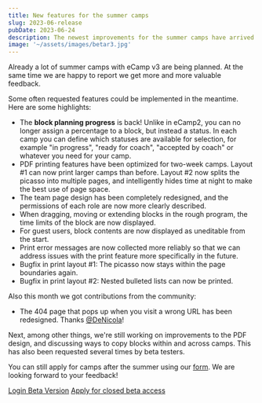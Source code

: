 ```yaml
---
title: New features for the summer camps
slug: 2023-06-release
pubDate: 2023-06-24
description: The newest improvements for the summer camps have arrived.
image: '~/assets/images/betar3.jpg'
---
```


Already a lot of summer camps with eCamp v3 are being planned. At the same time we are happy to report we get more and more valuable feedback.

Some often requested features could be implemented in the meantime. Here are some highlights:

- The **block planning progress** is back! Unlike in eCamp2, you can no longer assign a percentage to a block, but instead a status. In each camp you can define which statuses are available for selection, for example "in progress", "ready for coach", "accepted by coach" or whatever you need for your camp.
- PDF printing features have been optimized for two-week camps. Layout #1 can now print larger camps than before. Layout #2 now splits the picasso into multiple pages, and intelligently hides time at night to make the best use of page space.
- The team page design has been completely redesigned, and the permissions of each role are now more clearly described.
- When dragging, moving or extending blocks in the rough program, the time limits of the block are now displayed.
- For guest users, block contents are now displayed as uneditable from the start.
- Print error messages are now collected more reliably so that we can address issues with the print feature more specifically in the future.
- Bugfix in print layout #1: The picasso now stays within the page boundaries again.
- Bugfix in print layout #2: Nested bulleted lists can now be printed.

Also this month we got contributions from the community:
- The 404 page that pops up when you visit a wrong URL has been redesigned. Thanks [@DeNicola](https://github.com/DeNic0la)!

Next, among other things, we're still working on improvements to the PDF design, and discussing ways to copy blocks within and across camps. This has also been requested several times by beta testers.

You can still apply for camps after the summer using our [form](https://forms.office.com/e/TRKsfnazf5). We are looking forward to your feedback!

<a class="btn secondary mr-4 mb-4" href="https://app.ecamp3.ch" target="_blank">Login Beta Version</a>
<a class="btn secondary mr-4 mb-4" href="https://forms.office.com/e/TRKsfnazf5" target="_blank">Apply for closed beta access</a>
